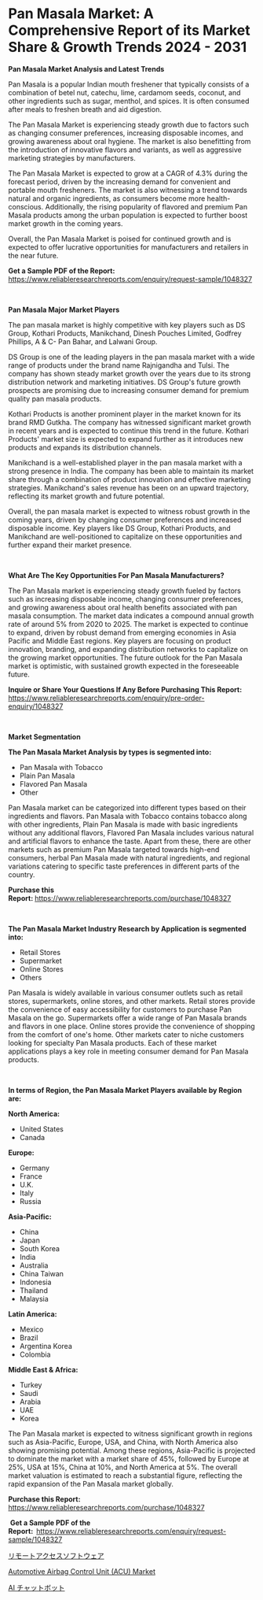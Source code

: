 <p><h1>Pan Masala Market: A Comprehensive Report of its Market Share & Growth Trends 2024 - 2031</h1></p><p><strong>Pan Masala Market Analysis and Latest Trends</strong></p>
<p><p>Pan Masala is a popular Indian mouth freshener that typically consists of a combination of betel nut, catechu, lime, cardamom seeds, coconut, and other ingredients such as sugar, menthol, and spices. It is often consumed after meals to freshen breath and aid digestion.</p><p>The Pan Masala Market is experiencing steady growth due to factors such as changing consumer preferences, increasing disposable incomes, and growing awareness about oral hygiene. The market is also benefitting from the introduction of innovative flavors and variants, as well as aggressive marketing strategies by manufacturers.</p><p>The Pan Masala Market is expected to grow at a CAGR of 4.3% during the forecast period, driven by the increasing demand for convenient and portable mouth fresheners. The market is also witnessing a trend towards natural and organic ingredients, as consumers become more health-conscious. Additionally, the rising popularity of flavored and premium Pan Masala products among the urban population is expected to further boost market growth in the coming years.</p><p>Overall, the Pan Masala Market is poised for continued growth and is expected to offer lucrative opportunities for manufacturers and retailers in the near future.</p></p>
<p><strong>Get a Sample PDF of the Report:&nbsp;</strong> <a href="https://www.reliableresearchreports.com/enquiry/request-sample/1048327">https://www.reliableresearchreports.com/enquiry/request-sample/1048327</a></p>
<p>&nbsp;</p>
<p><strong>Pan Masala Major Market Players</strong></p>
<p><p>The pan masala market is highly competitive with key players such as DS Group, Kothari Products, Manikchand, Dinesh Pouches Limited, Godfrey Phillips, A & C- Pan Bahar, and Lalwani Group. </p><p>DS Group is one of the leading players in the pan masala market with a wide range of products under the brand name Rajnigandha and Tulsi. The company has shown steady market growth over the years due to its strong distribution network and marketing initiatives. DS Group's future growth prospects are promising due to increasing consumer demand for premium quality pan masala products.</p><p>Kothari Products is another prominent player in the market known for its brand RMD Gutkha. The company has witnessed significant market growth in recent years and is expected to continue this trend in the future. Kothari Products' market size is expected to expand further as it introduces new products and expands its distribution channels.</p><p>Manikchand is a well-established player in the pan masala market with a strong presence in India. The company has been able to maintain its market share through a combination of product innovation and effective marketing strategies. Manikchand's sales revenue has been on an upward trajectory, reflecting its market growth and future potential.</p><p>Overall, the pan masala market is expected to witness robust growth in the coming years, driven by changing consumer preferences and increased disposable income. Key players like DS Group, Kothari Products, and Manikchand are well-positioned to capitalize on these opportunities and further expand their market presence.</p></p>
<p>&nbsp;</p>
<p><strong>What Are The Key Opportunities For Pan Masala Manufacturers?</strong></p>
<p><p>The Pan Masala market is experiencing steady growth fueled by factors such as increasing disposable income, changing consumer preferences, and growing awareness about oral health benefits associated with pan masala consumption. The market data indicates a compound annual growth rate of around 5% from 2020 to 2025. The market is expected to continue to expand, driven by robust demand from emerging economies in Asia Pacific and Middle East regions. Key players are focusing on product innovation, branding, and expanding distribution networks to capitalize on the growing market opportunities. The future outlook for the Pan Masala market is optimistic, with sustained growth expected in the foreseeable future.</p></p>
<p><strong>Inquire or Share Your Questions If Any Before Purchasing This Report:</strong> <a href="https://www.reliableresearchreports.com/enquiry/pre-order-enquiry/1048327">https://www.reliableresearchreports.com/enquiry/pre-order-enquiry/1048327</a></p>
<p>&nbsp;</p>
<p><strong>Market Segmentation</strong></p>
<p><strong>The Pan Masala Market Analysis by types is segmented into:</strong></p>
<p><ul><li>Pan Masala with Tobacco</li><li>Plain Pan Masala</li><li>Flavored Pan Masala</li><li>Other</li></ul></p>
<p><p>Pan Masala market can be categorized into different types based on their ingredients and flavors. Pan Masala with Tobacco contains tobacco along with other ingredients, Plain Pan Masala is made with basic ingredients without any additional flavors, Flavored Pan Masala includes various natural and artificial flavors to enhance the taste. Apart from these, there are other markets such as premium Pan Masala targeted towards high-end consumers, herbal Pan Masala made with natural ingredients, and regional variations catering to specific taste preferences in different parts of the country.</p></p>
<p><strong>Purchase this Report:&nbsp;</strong><a href="https://www.reliableresearchreports.com/purchase/1048327">https://www.reliableresearchreports.com/purchase/1048327</a></p>
<p>&nbsp;</p>
<p><strong>The Pan Masala Market Industry Research by Application is segmented into:</strong></p>
<p><ul><li>Retail Stores</li><li>Supermarket</li><li>Online Stores</li><li>Others</li></ul></p>
<p><p>Pan Masala is widely available in various consumer outlets such as retail stores, supermarkets, online stores, and other markets. Retail stores provide the convenience of easy accessibility for customers to purchase Pan Masala on the go. Supermarkets offer a wide range of Pan Masala brands and flavors in one place. Online stores provide the convenience of shopping from the comfort of one's home. Other markets cater to niche customers looking for specialty Pan Masala products. Each of these market applications plays a key role in meeting consumer demand for Pan Masala products.</p></p>
<p>&nbsp;</p>
<p><strong>In terms of Region, the Pan Masala Market Players available by Region are:</strong></p>
<p>
    <p> <strong> North America: </strong>
        <ul>
            <li>United States</li>
            <li>Canada</li>
        </ul>
        </p> 
    <p> <strong> Europe: </strong>
        <ul>
            <li>Germany</li>
            <li>France</li>
            <li>U.K.</li>
            <li>Italy</li>
            <li>Russia</li>
        </ul>
        </p> 
    <p> <strong> Asia-Pacific: </strong>
        <ul>
            <li>China</li>
            <li>Japan</li>
            <li>South Korea</li>
            <li>India</li>
            <li>Australia</li>
            <li>China Taiwan</li>
            <li>Indonesia</li>
            <li>Thailand</li>
            <li>Malaysia</li>
        </ul>
        </p> 
    <p> <strong> Latin America: </strong>
        <ul>
            <li>Mexico</li>
            <li>Brazil</li>
            <li>Argentina Korea</li>
            <li>Colombia</li>
        </ul>
        </p> 
    <p> <strong> Middle East & Africa: </strong>
        <ul>
            <li>Turkey</li>
            <li>Saudi</li>
            <li>Arabia</li>
            <li>UAE</li>
            <li>Korea</li>
        </ul>
    </p>
    </p>
<p><p>The Pan Masala market is expected to witness significant growth in regions such as Asia-Pacific, Europe, USA, and China, with North America also showing promising potential. Among these regions, Asia-Pacific is projected to dominate the market with a market share of 45%, followed by Europe at 25%, USA at 15%, China at 10%, and North America at 5%. The overall market valuation is estimated to reach a substantial figure, reflecting the rapid expansion of the Pan Masala market globally.</p></p>
<p><strong>Purchase this Report: </strong><a href="https://www.reliableresearchreports.com/purchase/1048327">https://www.reliableresearchreports.com/purchase/1048327</a></p>
<p>&nbsp;<strong>Get a Sample PDF of the Report:&nbsp;&nbsp;</strong><a href="https://www.reliableresearchreports.com/enquiry/request-sample/1048327">https://www.reliableresearchreports.com/enquiry/request-sample/1048327</a></p>
<p><strong></strong></p>
<p><p><a href="https://github.com/laurenreichert/Market-Research-Report-List-1/blob/main/28666095848.md">リモートアクセスソフトウェア</a></p><p><a href="https://crocus-run-b5a.notion.site/Automotive-Airbag-Control-Unit-ACU-Market-Size-Share-Trends-Analysis-Report-By-Material-By-Typ-ab9d33f02e7440c99212a92071129e6c">Automotive Airbag Control Unit (ACU) Market</a></p><p><a href="https://github.com/RodHoppe07/Market-Research-Report-List-1/blob/main/11304185849.md">AI チャットボット</a></p></p>